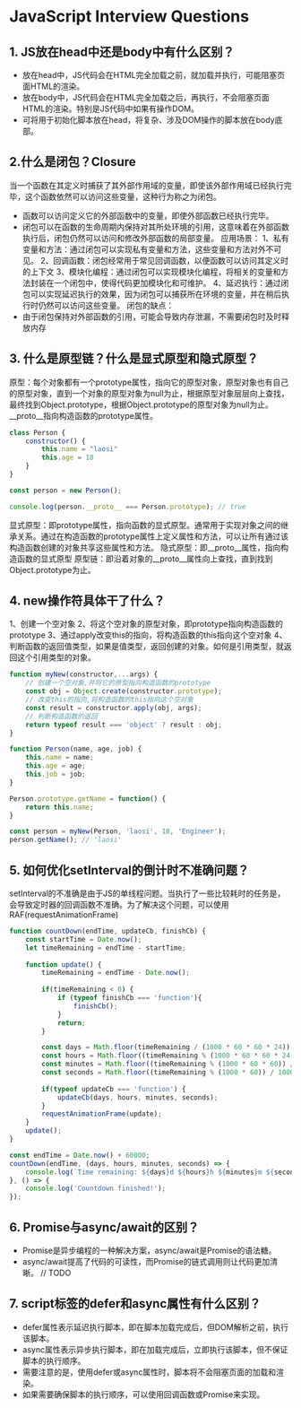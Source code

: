 # JavaScript Interview Questions

## 1. JS放在head中还是body中有什么区别？
- 放在head中，JS代码会在HTML完全加载之前，就加载并执行，可能阻塞页面HTML的渲染。
- 放在body中，JS代码会在HTML完全加载之后，再执行，不会阻塞页面HTML的渲染。特别是JS代码中如果有操作DOM。
- 可将用于初始化脚本放在head，将复杂、涉及DOM操作的脚本放在body底部。

## 2.什么是闭包？Closure
当一个函数在其定义时捕获了其外部作用域的变量，即使该外部作用域已经执行完毕，这个函数依然可以访问这些变量，这种行为称之为闭包。
- 函数可以访问定义它的外部函数中的变量，即使外部函数已经执行完毕。
- 闭包可以在函数的生命周期内保持对其所处环境的引用，这意味着在外部函数执行后，闭包仍然可以访问和修改外部函数的局部变量。
应用场景：
1、私有变量和方法：通过闭包可以实现私有变量和方法，这些变量和方法对外不可见。
2、回调函数：闭包经常用于常见回调函数，以便函数可以访问其定义时的上下文
3、模块化编程：通过闭包可以实现模块化编程，将相关的变量和方法封装在一个闭包中，使得代码更加模块化和可维护。
4、延迟执行：通过闭包可以实现延迟执行的效果，因为闭包可以捕获所在环境的变量，并在稍后执行时仍然可以访问这些变量。
闭包的缺点：
- 由于闭包保持对外部函数的引用，可能会导致内存泄漏，不需要闭包时及时释放内存

## 3. 什么是原型链？什么是显式原型和隐式原型？
原型：每个对象都有一个prototype属性，指向它的原型对象，原型对象也有自己的原型对象，直到一个对象的原型对象为null为止，根据原型对象层层向上查找，最终找到Object.prototype，根据Object.prototype的原型对象为null为止。
__proto__指向构造函数的prototype属性。
```js 
class Person {
    constructor() {
        this.name = "laosi"
        this.age = 18
    }
}

const person = new Person();

console.log(person.__proto__ === Person.prototype); // true
```
显式原型：即prototype属性，指向函数的显式原型。通常用于实现对象之间的继承关系。通过在构造函数的prototype属性上定义属性和方法，可以让所有通过该构造函数创建的对象共享这些属性和方法。
隐式原型：即__proto__属性，指向构造函数的显式原型
原型链：即沿着对象的__proto__属性向上查找，直到找到Object.prototype为止。

## 4. new操作符具体干了什么？
1、创建一个空对象
2、将这个空对象的原型对象，即prototype指向构造函数的prototype
3、通过apply改变this的指向，将构造函数的this指向这个空对象
4、判断函数的返回值类型，如果是值类型，返回创建的对象。如何是引用类型，就返回这个引用类型的对象。
```js
function myNew(constructor,...args) {
    // 创建一个空对象,并将它的原型指向构造函数的prototype
    const obj = Object.create(constructor.prototype);
    // 改变this的指向,将构造函数的this指向这个空对象
    const result = constructor.apply(obj, args);
    // 判断构造函数的返回
    return typeof result === 'object' ? result : obj;
}

function Person(name, age, job) {
    this.name = name;
    this.age = age;
    this.job = job;
}

Person.prototype.getName = function() {
    return this.name;
}

const person = myNew(Person, 'laosi', 18, 'Engineer');
person.getName(); // 'laosi'
```

## 5. 如何优化setInterval的倒计时不准确问题？
setInterval的不准确是由于JS的单线程问题。当执行了一些比较耗时的任务是，会导致定时器的回调函数不准确。为了解决这个问题，可以使用RAF(requestAnimationFrame)
```js
function countDown(endTime, updateCb, finishCb) {
    const startTime = Date.now();
    let timeRemaining = endTime - startTime;
    
    function update() {
        timeRemaining = endTime - Date.now();
        
        if(timeRemaining < 0) {
            if (typeof finishCb === 'function'){
                finishCb();
            }
            return;
        }

        const days = Math.floor(timeRemaining / (1000 * 60 * 60 * 24));
        const hours = Math.floor((timeRemaining % (1000 * 60 * 60 * 24)) / (1000 * 60 * 60));
        const minutes = Math.floor((timeRemaining % (1000 * 60 * 60)) / (1000 * 60));
        const seconds = Math.floor((timeRemaining % (1000 * 60)) / 1000);
        
        if(typeof updateCb === 'function') {
            updateCb(days, hours, minutes, seconds);
        }
        requestAnimationFrame(update);
    }
    update();
}

const endTime = Date.now() + 60000;
countDown(endTime, (days, hours, minutes, seconds) => {
    console.log(`Time remaining: ${days}d ${hours}h ${minutes}m ${seconds}s`);
}, () => {
    console.log('Countdown finished!');
}); 
```

## 6. Promise与async/await的区别？
- Promise是异步编程的一种解决方案，async/await是Promise的语法糖。
- async/await提高了代码的可读性，而Promise的链式调用则让代码更加清晰。
// TODO

## 7. script标签的defer和async属性有什么区别？
- defer属性表示延迟执行脚本，即在脚本加载完成后，但DOM解析之前，执行该脚本。
- async属性表示异步执行脚本，即在加载完成后，立即执行该脚本，但不保证脚本的执行顺序。
- 需要注意的是，使用defer或async属性时，脚本将不会阻塞页面的加载和渲染。
- 如果需要确保脚本的执行顺序，可以使用回调函数或Promise来实现。
